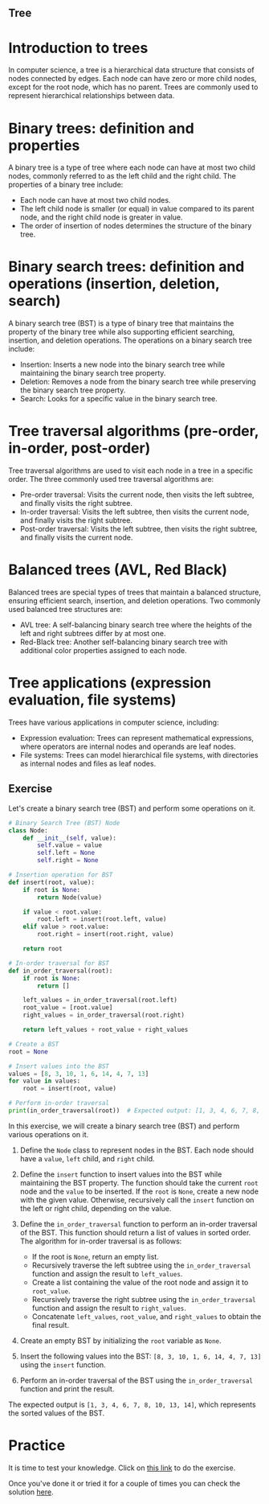 ## Tree

# Introduction to trees

In computer science, a tree is a hierarchical data structure that consists of nodes connected by edges. Each node can have zero or more child nodes, except for the root node, which has no parent. Trees are commonly used to represent hierarchical relationships between data.

# Binary trees: definition and properties

A binary tree is a type of tree where each node can have at most two child nodes, commonly referred to as the left child and the right child. The properties of a binary tree include:

- Each node can have at most two child nodes.
- The left child node is smaller (or equal) in value compared to its parent node, and the right child node is greater in value.
- The order of insertion of nodes determines the structure of the binary tree.

# Binary search trees: definition and operations (insertion, deletion, search)

A binary search tree (BST) is a type of binary tree that maintains the property of the binary tree while also supporting efficient searching, insertion, and deletion operations. The operations on a binary search tree include:

- Insertion: Inserts a new node into the binary search tree while maintaining the binary search tree property.
- Deletion: Removes a node from the binary search tree while preserving the binary search tree property.
- Search: Looks for a specific value in the binary search tree.

# Tree traversal algorithms (pre-order, in-order, post-order)

Tree traversal algorithms are used to visit each node in a tree in a specific order. The three commonly used tree traversal algorithms are:

- Pre-order traversal: Visits the current node, then visits the left subtree, and finally visits the right subtree.
- In-order traversal: Visits the left subtree, then visits the current node, and finally visits the right subtree.
- Post-order traversal: Visits the left subtree, then visits the right subtree, and finally visits the current node.

# Balanced trees (AVL, Red Black)

Balanced trees are special types of trees that maintain a balanced structure, ensuring efficient search, insertion, and deletion operations. Two commonly used balanced tree structures are:

- AVL tree: A self-balancing binary search tree where the heights of the left and right subtrees differ by at most one.
- Red-Black tree: Another self-balancing binary search tree with additional color properties assigned to each node.

# Tree applications (expression evaluation, file systems)

Trees have various applications in computer science, including:

- Expression evaluation: Trees can represent mathematical expressions, where operators are internal nodes and operands are leaf nodes.
- File systems: Trees can model hierarchical file systems, with directories as internal nodes and files as leaf nodes.

## Exercise

Let's create a binary search tree (BST) and perform some operations on it.

```python
# Binary Search Tree (BST) Node
class Node:
    def __init__(self, value):
        self.value = value
        self.left = None
        self.right = None

# Insertion operation for BST
def insert(root, value):
    if root is None:
        return Node(value)

    if value < root.value:
        root.left = insert(root.left, value)
    elif value > root.value:
        root.right = insert(root.right, value)

    return root

# In-order traversal for BST
def in_order_traversal(root):
    if root is None:
        return []

    left_values = in_order_traversal(root.left)
    root_value = [root.value]
    right_values = in_order_traversal(root.right)

    return left_values + root_value + right_values

# Create a BST
root = None

# Insert values into the BST
values = [8, 3, 10, 1, 6, 14, 4, 7, 13]
for value in values:
    root = insert(root, value)

# Perform in-order traversal
print(in_order_traversal(root))  # Expected output: [1, 3, 4, 6, 7, 8, 10, 13, 14]
```

In this exercise, we will create a binary search tree (BST) and perform various operations on it.

1. Define the `Node` class to represent nodes in the BST. Each node should have a `value`, `left` child, and `right` child.

2. Define the `insert` function to insert values into the BST while maintaining the BST property. The function should take the current `root` node and the `value` to be inserted. If the `root` is `None`, create a new node with the given value. Otherwise, recursively call the `insert` function on the left or right child, depending on the value.

3. Define the `in_order_traversal` function to perform an in-order traversal of the BST. This function should return a list of values in sorted order. The algorithm for in-order traversal is as follows:

   - If the root is `None`, return an empty list.
   - Recursively traverse the left subtree using the `in_order_traversal` function and assign the result to `left_values`.
   - Create a list containing the value of the root node and assign it to `root_value`.
   - Recursively traverse the right subtree using the `in_order_traversal` function and assign the result to `right_values`.
   - Concatenate `left_values`, `root_value`, and `right_values` to obtain the final result.

4. Create an empty BST by initializing the `root` variable as `None`.

5. Insert the following values into the BST: `[8, 3, 10, 1, 6, 14, 4, 7, 13]` using the `insert` function.

6. Perform an in-order traversal of the BST using the `in_order_traversal` function and print the result.

The expected output is `[1, 3, 4, 6, 7, 8, 10, 13, 14]`, which represents the sorted values of the BST.

# Practice

It is time to test your knowledge. Click on [this link](https://github.com/Amuleka/tree-structure/blob/main/exercises/tree-incomplete.py) to do the exercise.

Once you've done it or tried it for a couple of times you can check the solution [here](https://github.com/Amuleka/tree-structure/blob/main/exercises/tree-complete.py).
